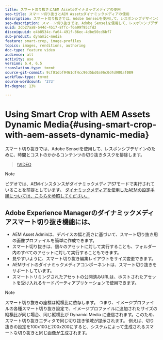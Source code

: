 ```yaml
---
title: スマート切り抜きとAEM Assetsダイナミックメディアの使用
seo-title: スマート切り抜きとAEM Assetsダイナミックメディアの使用
description: スマート切り抜きでは、Adobe Senseiを使用して、レスポンシブデザインのために、時間とコストのかかるコンテンツの切り抜きタスクを排除します。
seo-description: スマート切り抜きでは、Adobe Senseiを使用して、レスポンシブデザインのために、時間とコストのかかるコンテンツの切り抜きタスクを排除します。
uuid: 2cb27aa8-644d-4b17-8ffc-f6a99f95cfd2
discoiquuid: e4b8534c-fa64-491f-86ec-4dbe50cd6bf7
sub-product: dynamic-media
feature: smart-crop, image-profiles
topics: images, renditions, authoring
doc-type: feature video
audience: all
activity: use
version: 6.4, 6.5
translation-type: tm+mt
source-git-commit: 9cf01dbf9461df4cc96d5bd0a96c0d4d900af089
workflow-type: tm+mt
source-wordcount: '273'
ht-degree: 13%

---
```



# Using Smart Crop with AEM Assets Dynamic Media{#using-smart-crop-with-aem-assets-dynamic-media}

スマート切り抜きでは、Adobe Senseiを使用して、レスポンシブデザインのために、時間とコストのかかるコンテンツの切り抜きタスクを排除します。

>[!VIDEO](https://video.tv.adobe.com/v/21519/)

>[!NOTE]
>
>ビデオでは、AEMインスタンスがダイナミックメディアS7モードで実行されていることを前提としています。 [ダイナミックメディアを使用したAEMの設定手順については、こちらを参照してください。](https://helpx.adobe.com/experience-manager/6-3/assets/using/config-dynamic-fp-14410.html)

## Adobe Experience Managerのダイナミックメディアスマート切り抜き機能には、

* AEM Asset Adminは、デバイスの幅と高さに基づいて、スマート切り抜き用の画像プロファイルを簡単に作成できます。
* スマート切り抜きは、個々のアセットに対して実行することも、フォルダー内のすべてのアセットに対して実行することもできます。
* 見やすいように、スマート切り抜き編集レイアウトをサイズ変更できます。
* AEMサイトのダイナミックメディアコンポーネントは、スマート切り抜きをサポートしています。
* スマートトリミングされたアセットの公開済みURLは、ホストされたアセットを受け入れるサードパーティアプリケーションで使用できます。

>[!NOTE]
>
>スマート切り抜きの座標は縦横比に依存します。 つまり、イメージプロファイルの各種スマート切り抜き設定で、イメージプロファイルに追加されたサイズの縦横比が同じ場合、同じ縦横比が Dynamic Media に送信されます。このため、スマート切り抜きエディタで同じ切り抜き領域が提示されます。 例えば、切り抜きの設定を100x100と200x200にすると、システムによって生成されるスマートな切り抜きと同じ画像が生成されます。

